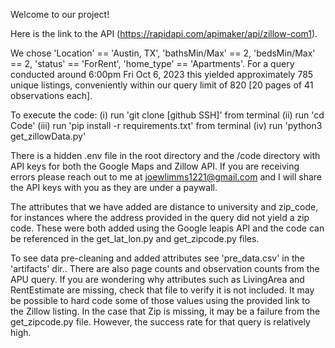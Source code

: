 Welcome to our project!

Here is the link to the API (https://rapidapi.com/apimaker/api/zillow-com1). 

We chose 'Location' == 'Austin, TX', 'bathsMin/Max' == 2, 'bedsMin/Max' == 2, 'status' == 'ForRent', 'home_type' == 'Apartments'. For a query conducted around 6:00pm Fri Oct 6, 2023 this yielded approximately 785 unique listings, conveniently within our query limit of 820 [20 pages of 41 observations each]. 

To execute the code:
(i)   run 'git clone [github SSH]' from terminal
(ii)  run 'cd Code'
(iii) run 'pip install -r requirements.txt' from terminal
(iv)  run 'python3 get_zillowData.py'

There is a hidden .env file in the root directory and the /code directory with API keys for both the Google Maps and Zillow API. If you are receiving errors please reach out to me at joewlimms1221@gmail.com and I will share the API keys with you as they are under a paywall.

The attributes that we have added are distance to university and zip_code, for instances where the address provided in the query did not yield a zip code.  These were both added using the Google leapis API and the code can be referenced in the get_lat_lon.py and get_zipcode.py files.

To see data pre-cleaning and added attributes see 'pre_data.csv' in the 'artifacts' dir..  There are also page counts and observation counts from the APU query.  If you are wondering why attributes such as LivingArea and RentEstimate are missing, check that file to verify it is not included.  It may be possible to hard code some of those values using the provided link to the Zillow listing.  In the case that Zip is missing, it may be a failure from the get_zipcode.py file. However, the success rate for that query is relatively high.






